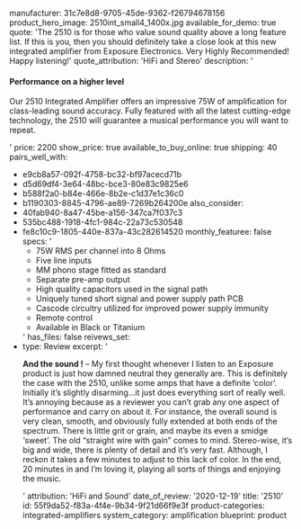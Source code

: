 manufacturer: 31c7e8d8-9705-45de-9362-f26794678156
product_hero_image: 2510int_small4_1400x.jpg
available_for_demo: true
quote: 'The 2510 is for those who value sound quality above a long feature list. If this is you, then you should definitely take a close look at this new integrated amplifier from Exposure Electronics. Very Highly Recommended! Happy listening!'
quote_attribution: 'HiFi and Stereo'
description: '<h4>Performance on a higher level</h4><p>Our 2510&nbsp;Integrated Amplifier offers an impressive 75W of amplification for class-leading sound accuracy. Fully featured with all the latest cutting-edge technology, the 2510 will guarantee a musical performance you will want to repeat.</p>'
price: 2200
show_price: true
available_to_buy_online: true
shipping: 40
pairs_well_with:
  - e9cb8a57-092f-4758-bc32-bf97acecd71b
  - d5d69df4-3e64-48bc-bce3-80e83c9825e6
  - b588f2a0-b84e-466e-8b2e-c1d37e1c36c0
  - b1190303-8845-4796-ae89-7269b264200e
also_consider:
  - 40fab940-8a47-45be-a156-347ca7f037c3
  - 535bc488-1918-4fc1-984c-22a73c530548
  - fe8c10c9-1805-440e-837a-43c282614520
monthly_featuree: false
specs: '<ul><li>75W RMS per channel into 8 Ohms</li><li>Five line inputs</li><li>MM phono stage fitted as standard</li><li>Separate pre-amp output</li><li>High quality capacitors used in the signal path</li><li>Uniquely tuned short signal and power supply path PCB</li><li>Cascode circuitry utilized for improved power supply immunity</li><li>Remote control</li><li>Available in Black or Titanium</li></ul>'
has_files: false
reivews_set:
  -
    type: Review
    excerpt: '<p><strong>And the sound !</strong>&nbsp;– My first thought whenever I listen to an Exposure product is just how damned neutral they generally are. This is definitely the case with the 2510, unlike some amps that have a definite ‘color’. Initially it’s slightly disarming…it just does everything sort of really well. It’s annoying because as a reviewer you can’t grab any one aspect of performance and carry on about it. For instance, the overall sound is very clean, smooth, and obviously fully extended at both ends of the spectrum. There is little grit or grain, and maybe its even a smidge ‘sweet’. The old “straight wire with gain” comes to mind. Stereo-wise, it’s big and wide, there is plenty of detail and it’s very fast. Although, I reckon it takes a few minutes to adjust to this lack of color. In the end, 20 minutes in and I’m loving it, playing all sorts of things and enjoying the music.&nbsp;&nbsp;</p>'
    attribution: 'HiFi and Sound'
    date_of_review: '2020-12-19'
title: '2510'
id: 55f9da52-f83a-4f4e-9b34-9f21d66f9e3f
product-categories: integrated-amplifiers
system_category: amplification
blueprint: product
